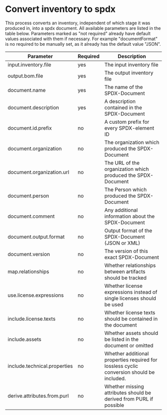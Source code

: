 # Convert inventory to spdx

This process converts an inventory, independent of which stage it was produced in, into a spdx document. All available
parameters are listed in the table below. Parameters marked as "not required" already have default values associated with
them if necessary. For example "documentFormat" is no required to be manually set, as it already has the default value "JSON".


| Parameter                    | Required | Description                                                                               |
|------------------------------|----------|-------------------------------------------------------------------------------------------|
| input.inventory.file         | yes      | The input inventory file                                                                  |
| output.bom.file              | yes      | The output inventory file                                                                 |
| document.name                | yes      | The name of the SPDX-Document                                                             |
| document.description         | yes      | A description contained in the SPDX-Document                                              |
| document.id.prefix           | no       | A custom prefix for every SPDX-element ID                                                 |
| document.organization        | no       | The organization which produced the SPDX-Document                                         |
| document.organization.url    | no       | The URL of the organization which produced the SPDX-Document                              |
| document.person              | no       | The Person which produced the SPDX-Document                                               |
| document.comment             | no       | Any additional information about the SPDX-Document                                        |
| document.output.format       | no       | Output format of the SPDX-Document (JSON or XML)                                          |
| document.version             | no       | The version of this exact SPDX-Document                                                   |
| map.relationships            | no       | Whether relationships between artifacts should be tracked                                 |
| use.license.expressions      | no       | Whether license expressions instead of single licenses should be used                     |
| include.license.texts        | no       | Whether license texts should be contained in the document                                 |
| include.assets               | no       | Whether assets should be listed in the document or omitted                                |
| include.technical.properties | no       | Whether additional properties required for lossless cyclic conversion should be included. |
| derive.attributes.from.purl  | no       | Whether missing attributes should be derived from PURL if possible                        |



